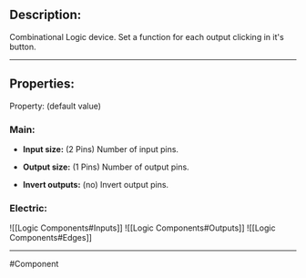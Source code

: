 ## Description:
Combinational Logic device.
Set a function for each output clicking in it's button.

---

## Properties:
Property: (default value)

### Main:
- **Input size:** (2 Pins)
   Number of input pins.

- **Output size:** (1 Pins)
   Number of output pins.

- **Invert outputs:** (no)
   Invert output pins.


### Electric:
![[Logic Components#Inputs]]
![[Logic Components#Outputs]]
![[Logic Components#Edges]]

---

#Component 